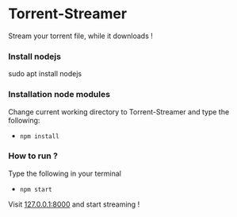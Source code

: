 # Torrent-Streamer
Stream your torrent file, while it downloads !

### Install nodejs
sudo apt install nodejs

### Installation node modules
Change current working directory to Torrent-Streamer and type the following:
+ `npm install`

### How to run ?
Type the following in your terminal
+ `npm start`

Visit [127.0.0.1:8000](http://127.0.0.1:8000) and start streaming !
